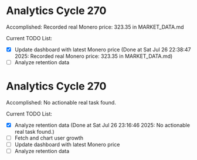# Analytics Cycle 270

Accomplished: Recorded real Monero price: 323.35 in MARKET_DATA.md

Current TODO List:

- [x] Update dashboard with latest Monero price  (Done at Sat Jul 26 22:38:47 2025: Recorded real Monero price: 323.35 in MARKET_DATA.md)
- [ ] Analyze retention data

# Analytics Cycle 270

Accomplished: No actionable real task found.

Current TODO List:

- [x] Analyze retention data  (Done at Sat Jul 26 23:16:46 2025: No actionable real task found.)
- [ ] Fetch and chart user growth
- [ ] Update dashboard with latest Monero price
- [ ] Analyze retention data